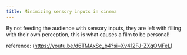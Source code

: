 ```yaml
---
title: Minimizing sensory inputs in cinema
---
```

By not feeding the audience with sensory inputs, they are left with filling with their own perception, this is what causes a film to be personal!

reference: (https://youtu.be/d6TMAxSc_b4?si=Xv412FJ-ZXqOMFeL)
